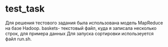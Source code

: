 # test_task
Для решения тестового задания была использована модель MapReduce на базе Hadoop.
baskets- текстовый файл, куда я записала несколько строк, для примера данных
Для запуска сортировки использeуется файл run.sh.
